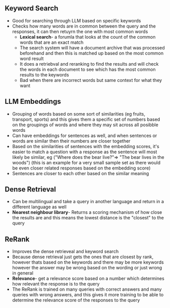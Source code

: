 ## Keyword Search
- Good for searching through LLM based on specific keywords
- Checks how many words are in common between the query and the responses, it can then retuyrn the one with most common words
	- **Lexical search**- a forumla that looks at the count of the common words that are an exact match 
	- The search system will have a document archive that was processed beforehand and then this is matched up based on the most common word result
	- It does a retriebval and reranking to find the results and will check the words in each document to see which has the most common results to the keywords
	- Bad when there are incorrect words but same context for what they want
## LLM Embeddings
- Grouping of words based on some sort of similarities (eg fruits, transport, sports) and this gives them a specific set of numbers based on the groupings of words and where they may sit across all posibble words
- Can have embeddings for sentences as well, and when sentences or words are similar then their numbers are closer together
- Based on the similarities of sentences with the embedding scores, it's easier to match a question with a response as the sentence will most likely be similar, eg ("Where does the bear live?"=> "The bear lives in the woods") (this is an example for a very small sample set as there would be even closer related responses based on the embedding score)
- Sentences are closer to each other based on the similar meaning

## Dense Retrieval
- Can be multilingual and take a query in another language and return in a different language as well
- **Nearest neighbour library**- Returns a scoring mechanism of how close the results are and this means the lowest distance is the "closest" to the query

## ReRank
- Improves the dense retrieveal and keyword search
- Because dense retrieval just gets the ones that are closest by rank, however thats based on the keywords and there may be more keywords however the answer may be wrong based on the wording or just wrong in general
- **Relevance**- get a relevance score based on a number which determines how relevant the response is to the query
- The ReRank is trained on many queries with correct answers and many queries with wrong answers, and this gives it more training to be able to determine the relevance score of the responses to the query

